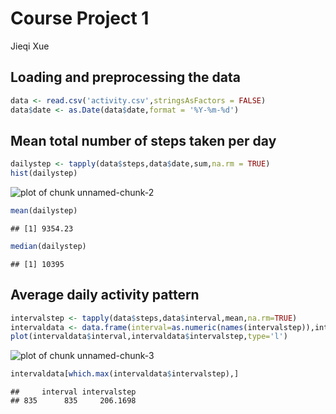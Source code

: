 # Course Project 1
Jieqi Xue
## Loading and preprocessing the data

```r
data <- read.csv('activity.csv',stringsAsFactors = FALSE)
data$date <- as.Date(data$date,format = '%Y-%m-%d')
```
## Mean total number of steps taken per day

```r
dailystep <- tapply(data$steps,data$date,sum,na.rm = TRUE)
hist(dailystep)
```

![plot of chunk unnamed-chunk-2](figure/unnamed-chunk-2-1.png)

```r
mean(dailystep)
```

```
## [1] 9354.23
```

```r
median(dailystep)
```

```
## [1] 10395
```
## Average daily activity pattern

```r
intervalstep <- tapply(data$steps,data$interval,mean,na.rm=TRUE)
intervaldata <- data.frame(interval=as.numeric(names(intervalstep)),intervalstep)
plot(intervaldata$interval,intervaldata$intervalstep,type='l')
```

![plot of chunk unnamed-chunk-3](figure/unnamed-chunk-3-1.png)

```r
intervaldata[which.max(intervaldata$intervalstep),]
```

```
##     interval intervalstep
## 835      835     206.1698
```
